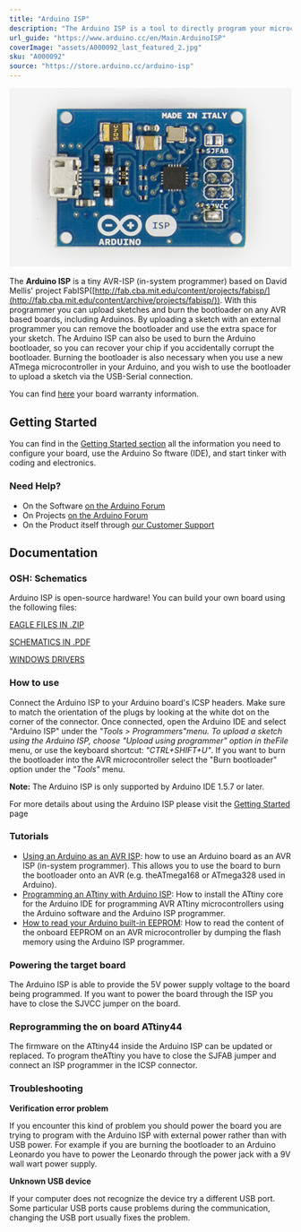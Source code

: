 ```yaml
---
title: "Arduino ISP"
description: "The Arduino ISP is a tool to directly program your microcontroller through the ICSP connector."
url_guide: "https://www.arduino.cc/en/Main.ArduinoISP"
coverImage: "assets/A000092_last_featured_2.jpg"
sku: "A000092"
source: "https://store.arduino.cc/arduino-isp"
---
```


![The Arduino ISP board](assets/A000092_last_featured_2.jpg)

The **Arduino ISP** is a tiny AVR-ISP (in-system programmer) based on David Mellis' project FabISP([http://fab.cba.mit.edu/content/projects/fabisp/](http://fab.cba.mit.edu/content/archive/projects/fabisp/)). With this programmer you can upload sketches and burn the bootloader on any AVR based boards, including Arduinos. By uploading a sketch with an external programmer you can remove the bootloader and use the extra space for your sketch. The Arduino ISP can also be used to burn the Arduino bootloader, so you can recover your chip if you accidentally corrupt the bootloader. Burning the bootloader is also necessary when you use a new ATmega microcontroller in your Arduino, and you wish to use the bootloader to upload a sketch via the USB-Serial connection.

You can find [here](https://www.arduino.cc/en/Main/warranty) your board warranty information.

## Getting Started

You can find in the [Getting Started section](https://www.arduino.cc/en/Guide/HomePage) all the information you need to configure your board, use the Arduino So ftware (IDE), and start tinker with coding and electronics.

### Need Help?

* On the Software [on the Arduino Forum](https://forum.arduino.cc/index.php?board=63.0)
* On Projects [on the Arduino Forum](https://forum.arduino.cc/index.php?board=3.0)
* On the Product itself through [our Customer Support](https://support.arduino.cc/hc)

## Documentation

### OSH: Schematics

Arduino ISP is open-source hardware! You can build your own board using the following files:

[EAGLE FILES IN .ZIP](https://content.arduino.cc/assets/arduino-isp-reference-design.zip) 

[SCHEMATICS IN .PDF](https://content.arduino.cc/assets/arduino-isp-schematic.pdf) 

[WINDOWS DRIVERS](https://www.arduino.cc/en/uploads/Main/ArduinoISP_WindowsDrivers.zip)

### How to use

Connect the Arduino ISP to your Arduino board's ICSP headers. Make sure to match the orientation of the plugs by looking at the white dot on the corner of the connector. Once connected, open the Arduino IDE and select "Arduino ISP" under the *"Tools > Programmers"*menu. To upload a sketch using the Arduino ISP, choose *"Upload using programmer"* option in the*File* menu, or use the keyboard shortcut: *"CTRL+SHIFT+U"*. If you want to burn the bootloader into the AVR microcontroller select the "Burn bootloader" option under the *"Tools"* menu.

**Note:** The Arduino ISP is only supported by Arduino IDE 1.5.7 or later.  

For more details about using the Arduino ISP please visit the [Getting Started](https://www.arduino.cc/en/Guide/ArduinoISP) page

### Tutorials 

* [Using an Arduino as an AVR ISP](https://www.arduino.cc/en/Tutorial/ArduinoISP): how to use an Arduino board as an AVR ISP (in-system programmer). This allows you to use the board to burn the bootloader onto an AVR (e.g. theATmega168 or ATmega328 used in Arduino).
* [Programming an ATtiny with Arduino ISP](http://scuola.arduino.cc/courses/lessons/cover/qX1117g): How to install the ATtiny core for the Arduino IDE for programming AVR ATtiny microcontrollers using the Arduino software and the Arduino ISP programmer.
* [How to read your Arduino built-in EEPROM](http://scuola.arduino.cc/courses/lessons/view/B7PlK61): How to read the content of the onboard EEPROM on an AVR microcontroller by dumping the flash memory using the Arduino ISP programmer.

### Powering the target board

The Arduino ISP is able to provide the 5V power supply voltage to the board being programmed. If you want to power the board through the ISP you have to close the SJVCC jumper on the board.

### Reprogramming the on board ATtiny44

The firmware on the ATtiny44 inside the Arduino ISP can be updated or replaced. To program theATtiny you have to close the SJFAB jumper and connect an ISP programmer in the ICSP connector.

### Troubleshooting

**Verification error problem**

If you encounter this kind of problem you should power the board you are trying to program with the Arduino ISP with external power rather than with USB power. For example if you are burning the bootloader to an Arduino Leonardo you have to power the Leonardo through the power jack with a 9V wall wart power supply.

**Unknown USB device**

If your computer does not recognize the device try a different USB port. Some particular USB ports cause problems during the communication, changing the USB port usually fixes the problem.